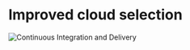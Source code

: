 # Improved cloud selection

![Continuous Integration and Delivery](https://github.com/mkrtchian/improved-cloud-selection/workflows/Continuous%20Integration%20and%20Delivery/badge.svg?branch=main)
